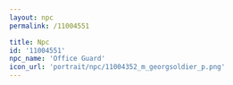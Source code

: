 ```yaml
---
layout: npc
permalink: /11004551

title: Npc
id: '11004551'
npc_name: 'Office Guard'
icon_url: 'portrait/npc/11004352_m_georgsoldier_p.png'
---
```


